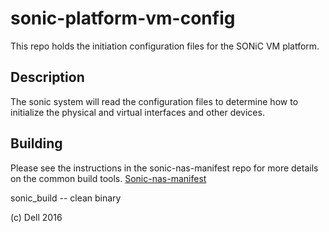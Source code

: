 # sonic-platform-vm-config
This repo holds the initiation configuration files for the SONiC VM platform.

## Description
The sonic system will read the configuration files to determine how to initialize the physical and virtual interfaces and other devices.

Building
--------
Please see the instructions in the sonic-nas-manifest repo for more details on the common build tools.  [Sonic-nas-manifest](https://stash.force10networks.com/projects/SONIC/repos/sonic-nas-manifest/browse)

sonic_build -- clean binary

(c) Dell 2016
